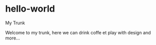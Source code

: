 # hello-world
My Trunk

Welcome to my trunk, here we can drink coffe et play with 
design and more...
